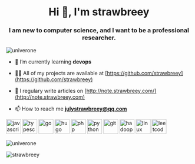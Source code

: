 <h1 align="center">Hi 👋, I'm strawbreey</h1>
<h3 align="center">I am new to computer science, and I want to be a professional researcher.</h3>

<p align="left"> <img src="https://komarev.com/ghpvc/?username=univerone" alt="univerone" /> </p>

- 🌱 I’m currently learning **devops**

- 👨‍💻 All of my projects are available at [https://github.com/strawbreey](https://github.com/strawbreey)

- 📝 I regulary write articles on [http://note.strawbreey.com/](http://note.strawbreey.com)

- 📫 How to reach me **julystrawbreey@qq.com**

<p align="left">
  <img src="https://devicons.github.io/devicon/devicon.git/icons/javascript/javascript-original.svg" alt="javascript" width="40" height="40"/> 
  <img src="https://devicons.github.io/devicon/devicon.git/icons/typescript/typescript-original.svg" alt="typescript" width="40" height="40"/>
  <img src="https://devicons.github.io/devicon/devicon.git/icons/go/go-original.svg" alt="go" width="40" height="40"/> 
  <img src="https://api.iconify.design/logos-hugo.svg" alt="hugo" width="40" height="40"/>
  <img src="https://www.php.net/images/logos/php-logo.svg" alt="php" width="40" height="40"/>
  <img src="https://devicons.github.io/devicon/devicon.git/icons/python/python-original.svg" alt="python" width="40" height="40"/>
  <img src="https://www.vectorlogo.zone/logos/git-scm/git-scm-icon.svg" alt="git" width="40" height="40"/>
  <img src="https://www.vectorlogo.zone/logos/apache_hadoop/apache_hadoop-icon.svg" alt="hadoop" width="40" height="40"/> 
  <img src="https://devicons.github.io/devicon/devicon.git/icons/linux/linux-original.svg" alt="linux" width="40" height="40"/> 
  <img src="https://assets.leetcode.com/static_assets/public/icons/apple-touch-icon-180x180.png" alt="leetcode" width="40" height="40"/>
  <!--   <img src="https://devicons.github.io/devicon/devicon.git/icons/java/java-original-wordmark.svg" alt="java" width="40" height="40"/>  -->

  <!--   <img src="https://www.vectorlogo.zone/logos/jekyllrb/jekyllrb-icon.svg" alt="jekyll" width="40" height="40"/>  -->

  <!--   <img src="https://www.vectorlogo.zone/logos/opencv/opencv-icon.svg" alt="opencv" width="40" height="40"/>  -->

  <!--   <img src="https://www.vectorlogo.zone/logos/tensorflow/tensorflow-icon.svg" alt="tensorflow" width="40" height="40"/> -->


  
  

</p>

<p>
  <img align="center" src="https://github-readme-stats.vercel.app/api/top-langs/?username=strawbreey&layout=compact&hide=html" alt="univerone" />
</p>

<p>
  <img align="center" src="https://github-readme-stats.vercel.app/api?username=strawbreey&show_icons=true" alt="strawbreey" />
</p>

